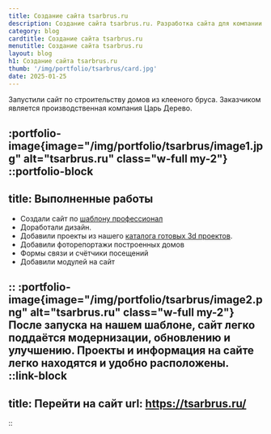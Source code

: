 ```yaml
---
title: Создание сайта tsarbrus.ru
description: Создание сайта tsarbrus.ru. Разработка сайта для компании Царь брус. Проекты домов. 
category: blog
cardtitle: Создание сайта tsarbrus.ru
menutitle: Создание сайта tsarbrus.ru
layout: blog
h1: Создание сайта tsarbrus.ru
thumb: '/img/portfolio/tsarbrus/card.jpg'
date: 2025-01-25
---
```


Запустили сайт по строительству домов из клееного бруса. Заказчиком является производственная компания Царь Дерево. 


:portfolio-image{image="/img/portfolio/tsarbrus/image1.jpg" alt="tsarbrus.ru" class="w-full my-2"}
::portfolio-block
---
title: Выполненные работы
---
- Создали сайт по [шаблону профессионал](https://render-room.ru/sites/pro)
- Доработали дизайн.
- Добавили проекты из нашего [каталога готовых 3d проектов](https://3d.render-room.ru/projects/).
- Добавили фоторепортажи построенных домов
- Формы связи и счётчики посещений
- Добавили модулей на сайт

::
:portfolio-image{image="/img/portfolio/tsarbrus/image2.png" alt="tsarbrus.ru" class="w-full my-2"}
После запуска на нашем шаблоне, сайт легко поддаётся модернизации, обновлению и улучшению. Проекты и информация на сайте легко находятся и удобно расположены.  
::link-block
---
title: Перейти на сайт
url: https://tsarbrus.ru/
---
::